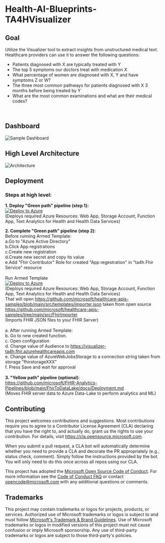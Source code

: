 # Health-AI-Blueprints-TA4HVisualizer

## Goal
Utilize the Visualizer tool to extract insights from unstructured medical text. Healthcare providers can use it to answer the following questions:

* Patients diagnosed with X are typically treated with Y
* The top 5 symptoms our doctors treat with medication X
* What percentage of women are diagnosed with X, Y and have symptoms Z or W?
* The three most common pathways for patients diagnosed with X 3 months before being treated by Y
* What are the most common examinations and what are their medical codes?
 <br>


## Dashboard
![Sample Dashboard](https://github.com/microsoft/Health-AI-Blueprints-TA4HVisualizer/blob/main/img11.png)

## High Level Architecture
![Architecture](https://github.com/microsoft/Health-AI-Blueprints-TA4HVisualizer/blob/main/img12.png)

## Deployment

### Steps at high level:
**1. Deploy "Green path" pipeline (step 1):**<br>
[![Deploy to Azure](https://aka.ms/deploytoazurebutton)](https://portal.azure.com/#create/Microsoft.Template/uri/https%3A%2F%2Fraw.githubusercontent.com%2Fmicrosoft%2FHealth-AI-Blueprints-TA4HVisualizer%2Fmain%2Fazuredeploy.json)
<br>(Deploys required Azure Resources: Web App, Storage Account, Function App, Text Analytics for Health and Health Data Services)<br>

**2. Complete "Green path" pipeline (step 2)**:<br>
Before running Armed Template:<br>
a.Go to "Azure Active Directory"<br>
b.Click App registrations<br>
c.Create new registration<br>
d.Create new secret and copy its value<br>
e.Add "Fhir Contributor" Role for created "App regestration" in "ta4h Fhir Service" resource<br>
<br>
Run Armed Template <br>
[![Deploy to Azure](https://aka.ms/deploytoazurebutton)](https://portal.azure.com/#create/Microsoft.Template/uri/https%3A%2F%2Fraw.githubusercontent.com%2Fmicrosoft%2Fhealthcare-apis-samples%2Fblob%2Fmain%2Fsrc%2Ftemplates%2Fimporter.json)
<br>(Deploys required Azure Resources: Web App, Storage Account, Function App, Text Analytics for Health and Health Data Services)<br>
That will open https://github.com/microsoft/healthcare-apis-samples/blob/main/src/templates/importer.json taken from open source 
https://github.com/microsoft/healthcare-apis-samples/tree/main/src/FhirImporter
<br>
(Imports FHIR JSON files to your FHIR Server)<br>
<br>
a. After running Armed Template:<br>
b. Go to new created function.<br>
c. Open configuration<br>
d. Change value of Audience to  https://visualizer-ta4h.fhir.azurehealthcareapis.com<br>
e. Change value of AzureWebJobsStorage to a connection string taken from storage "fhirstorageXXX"<br>
f. Press Save and wait for approval<br>
<br>
**3. "Yellow path" pipeline (optional)**:<br>
https://github.com/microsoft/FHIR-Analytics-Pipelines/blob/main/FhirToDataLake/docs/Deployment.md
<br>
(Moves FHIR server data to Azure Data-Lake to perform analytics and ML)
## Contributing
This project welcomes contributions and suggestions.  Most contributions require you to agree to a
Contributor License Agreement (CLA) declaring that you have the right to, and actually do, grant us
the rights to use your contribution. For details, visit https://cla.opensource.microsoft.com.

When you submit a pull request, a CLA bot will automatically determine whether you need to provide
a CLA and decorate the PR appropriately (e.g., status check, comment). Simply follow the instructions
provided by the bot. You will only need to do this once across all repos using our CLA.

This project has adopted the [Microsoft Open Source Code of Conduct](https://opensource.microsoft.com/codeofconduct/).
For more information see the [Code of Conduct FAQ](https://opensource.microsoft.com/codeofconduct/faq/) or
contact [opencode@microsoft.com](mailto:opencode@microsoft.com) with any additional questions or comments.

## Trademarks

This project may contain trademarks or logos for projects, products, or services. Authorized use of Microsoft 
trademarks or logos is subject to and must follow 
[Microsoft's Trademark & Brand Guidelines](https://www.microsoft.com/en-us/legal/intellectualproperty/trademarks/usage/general).
Use of Microsoft trademarks or logos in modified versions of this project must not cause confusion or imply Microsoft sponsorship.
Any use of third-party trademarks or logos are subject to those third-party's policies.
